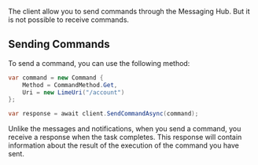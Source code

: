 The client allow you to send commands through the Messaging Hub. But it is not possible to receive commands.

## Sending Commands

To send a command, you can use the following method:

```csharp
var command = new Command {
    Method = CommandMethod.Get,
    Uri = new LimeUri("/account")
};

var response = await client.SendCommandAsync(command);
```

Unlike the messages and notifications, when you send a command, you receive a response when the task completes. This response will contain information about the result of the execution of the command you have sent.
